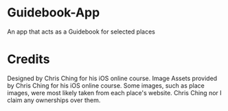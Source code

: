 # Guidebook-App
An app that acts as a Guidebook for selected places 

# Credits
Designed by Chris Ching for his iOS online course. 
Image Assets provided by Chris Ching for his iOS online course. 
  Some images, such as place images, were most likely taken from each place's website. Chris Ching nor I claim any ownerships over them.
